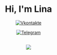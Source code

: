 
<div id="header" align="center">
  <h1>Hi, I'm Lina </h1>
</div>

<div id="socials" align="center"  text-decoration="none;">
  
  <a href="https://vk.com/chebupelkaaa"> <img src="https://img.shields.io/badge/Vkontakte-blue?style=for-the-badge&logo=vk&logoColor=white" alt="Vkontakte"/></a>
  
  <a href="https://t.me/chupik60" > <img src="https://img.shields.io/badge/Telegram-blue?style=for-the-badge&logo=telegram&logoColor=white" alt="Telegram"/></a>
  
</div>

 <br>
<div align="center">
  <a href="https://discordapp.com/users/meiko2683/"> <img src="https://lanyard.kyrie25.me/api/463765025199489025?waveColor=8B8BFA&waveSpotifyColor=B48EF7&gradient=7E37F9-B48EF7-E568C4&imgStyle=square&useDisplayName=true&decoration=true"  /> </a>
  <br>
</div>

